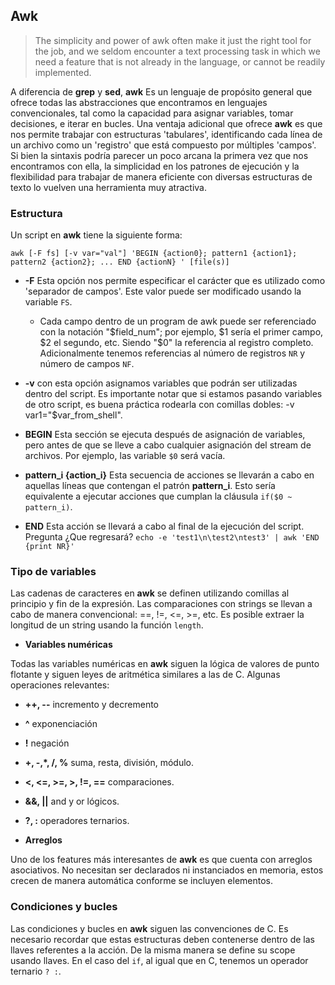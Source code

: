 ## Awk

>The simplicity and power of awk often make it just the right tool for the job, and we seldom encounter a text processing task in which we need a feature that is not already in the language, or cannot be readily implemented.

A diferencia de **grep** y  **sed**, **awk** Es un lenguaje de propósito general que ofrece todas las abstracciones que encontramos en lenguajes convencionales, tal como la capacidad para asignar variables, tomar decisiones, e iterar en bucles. Una ventaja adicional que ofrece **awk** es que nos permite trabajar con estructuras 'tabulares', identificando cada línea de un archivo como un 'registro' que está compuesto por múltiples 'campos'.  Si bien la sintaxis podría parecer un poco arcana la primera vez que nos encontramos con ella, la simplicidad en los patrones de ejecución y la flexibilidad para trabajar de manera eficiente con diversas estructuras de texto lo vuelven una herramienta muy atractiva.

### Estructura

Un script en  **awk** tiene la siguiente forma:

```
awk [-F fs] [-v var="val"] 'BEGIN {action0}; pattern1 {action1}; pattern2 {action2}; ... END {actionN} ' [file(s)]
```

* **-F** Esta opción nos permite especificar el carácter que es utilizado como 'separador de campos'. Este valor puede ser modificado usando la variable ```FS```.
    * Cada campo dentro de un program de awk puede ser referenciado con la notación "$field_num"; por ejemplo, $1 sería el primer campo, $2 el segundo, etc. Siendo "$0" la referencia al registro completo. Adicionalmente tenemos referencias al número de registros ```NR``` y número de campos ```NF```.

* **-v** con esta opción asignamos variables que podrán ser utilizadas dentro del script. Es importante notar que si estamos pasando variables de otro script, es buena práctica rodearla con comillas dobles: -v var1="$var_from_shell".

* **BEGIN** Esta sección se ejecuta después de asignación de variables, pero antes de que se lleve a cabo cualquier asignación del stream de archivos. Por ejemplo, las variable ```$0``` será vacía.

* **pattern_i {action_i}** Esta secuencia de acciones se llevarán a cabo en aquellas líneas que contengan el patrón **pattern_i**. Esto sería equivalente a ejecutar acciones que cumplan la cláusula ```if($0 ~ pattern_i)```.

* **END** Esta acción se llevará a cabo al final de la ejecución del script. Pregunta ¿Que regresará? ```echo -e 'test1\n\test2\ntest3' | awk 'END {print NR}'```

### Tipo de variables

Las cadenas de caracteres en **awk** se definen utilizando comillas al principio y fin de la expresión. Las comparaciones con strings se llevan a cabo de manera convencional: ==, !=, <=, >=, etc. Es posible extraer la longitud de un string usando la función ```length```.

* **Variables numéricas**

Todas las variables numéricas en **awk** siguen la lógica de valores de punto flotante y siguen leyes de aritmética similares a las de C. Algunas operaciones relevantes:

* **++, --** incremento y decremento
* **^** exponenciación
* **!** negación
* **+, -,*, /, %** suma, resta, división, módulo.
* **<, <=, >=, >, !=, ==** comparaciones.
* **&&, ||** and y or lógicos.
* **?, :** operadores ternarios.

* **Arreglos**

Uno de los features más interesantes de **awk** es que cuenta con arreglos asociativos. No necesitan ser declarados ni instanciados en memoria, estos crecen de manera automática conforme se incluyen elementos.

### Condiciones y bucles

Las condiciones y bucles en **awk** siguen las convenciones de C. Es necesario recordar que estas estructuras deben contenerse dentro de las llaves referentes a la acción. De la misma manera se define su scope usando llaves. En el caso del ```if```, al igual que en C, tenemos un operador ternario ```? :```.


